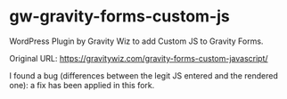 # gw-gravity-forms-custom-js

WordPress Plugin by Gravity Wiz to add Custom JS to Gravity Forms.

Original URL: https://gravitywiz.com/gravity-forms-custom-javascript/

I found a bug (differences between the legit JS entered and the rendered one):
a fix has been applied in this fork.
